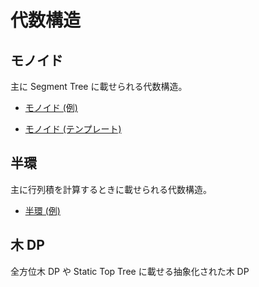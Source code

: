 # 代数構造

## モノイド

主に Segment Tree に載せられる代数構造。

- [モノイド (例)](Monoid_Example.hpp)

- [モノイド (テンプレート)](Monoid_Template.hpp)

## 半環

主に行列積を計算するときに載せられる代数構造。

- [半環 (例)](Semiring_Example.hpp)

## 木 DP

全方位木 DP や Static Top Tree に載せる抽象化された木 DP
